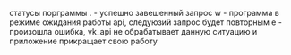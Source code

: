 статусы порграммы
. - успешно завешенный запрос
w - программа в режиме ожидания работы api, следуюзий запрос будет повторным
e - произошла ошибка, vk_api не обрабатывает данную ситуацию и приложение прикращает свою работу